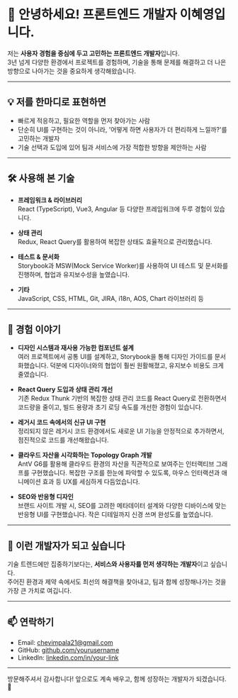 # 👋 안녕하세요! 프론트엔드 개발자 이혜영입니다.

저는 **사용자 경험을 중심에 두고 고민하는 프론트엔드 개발자**입니다.  
3년 넘게 다양한 환경에서 프로젝트를 경험하며, 기술을 통해 문제를 해결하고 더 나은 방향으로 나아가는 것을 중요하게 생각해왔습니다.

---

## 💡 저를 한마디로 표현하면

- 빠르게 적응하고, 필요한 역할을 먼저 찾아가는 사람
- 단순히 UI를 구현하는 것이 아니라, '어떻게 하면 사용자가 더 편리하게 느낄까?'를 고민하는 개발자
- 기술 선택과 도입에 있어 팀과 서비스에 가장 적합한 방향을 제안하는 사람

---

## 🛠️ 사용해 본 기술

- **프레임워크 & 라이브러리**  
  React (TypeScript), Vue3, Angular 등 다양한 프레임워크에 두루 경험이 있습니다.

- **상태 관리**  
  Redux, React Query를 활용하여 복잡한 상태도 효율적으로 관리했습니다.

- **테스트 & 문서화**  
  Storybook과 MSW(Mock Service Worker)를 사용하여 UI 테스트 및 문서화를 진행하며, 협업과 유지보수성을 높였습니다.

- **기타**  
  JavaScript, CSS, HTML, Git, JIRA, i18n, AOS, Chart 라이브러리 등

---

## 💪 경험 이야기

- **디자인 시스템과 재사용 가능한 컴포넌트 설계**  
  여러 프로젝트에서 공통 UI를 설계하고, Storybook을 통해 디자인 가이드를 문서화했습니다. 덕분에 디자이너와의 협업이 훨씬 원활해졌고, 유지보수 비용도 크게 줄였습니다.

- **React Query 도입과 상태 관리 개선**  
  기존 Redux Thunk 기반의 복잡한 상태 관리 코드를 React Query로 전환하면서 코드량을 줄이고, 빌드 용량과 초기 로딩 속도를 개선한 경험이 있습니다.

- **레거시 코드 속에서의 신규 UI 구현**  
  정리되지 않은 레거시 코드 환경에서도 새로운 UI 기능을 안정적으로 추가하면서, 점진적으로 코드를 개선해왔습니다.

- **클라우드 자산을 시각화하는 Topology Graph 개발**  
  AntV G6를 활용해 클라우드 환경의 자산을 직관적으로 보여주는 인터랙티브 그래프를 구현했습니다. 복잡한 구조를 한눈에 파악할 수 있도록, 마우스 인터랙션과 애니메이션 효과 등 UX를 세심하게 다듬었습니다.

- **SEO와 반응형 디자인**  
  브랜드 사이트 개발 시, SEO를 고려한 메타데이터 설계와 다양한 디바이스에 맞는 반응형 UI를 구현했습니다. 작은 디테일까지 신경 쓰며 완성도를 높였습니다.

---

## 💬 이런 개발자가 되고 싶습니다

기술 트렌드에만 집중하기보다는, **서비스와 사용자를 먼저 생각하는 개발자**이고 싶습니다.  
주어진 환경과 제약 속에서도 최선의 해결책을 찾아내고, 팀과 함께 성장해나가는 것을 가장 큰 가치로 여깁니다.

---

## 📫 연락하기

- Email: chevimpala21@gmail.com
- GitHub: [github.com/yourusername](https://github.com/yourusername)
- LinkedIn: [linkedin.com/in/your-link](#) <!-- 실제 링크로 교체해주세요 -->

---

방문해주셔서 감사합니다! 앞으로도 계속 배우고, 함께 성장하는 개발자가 되겠습니다. 🌱
